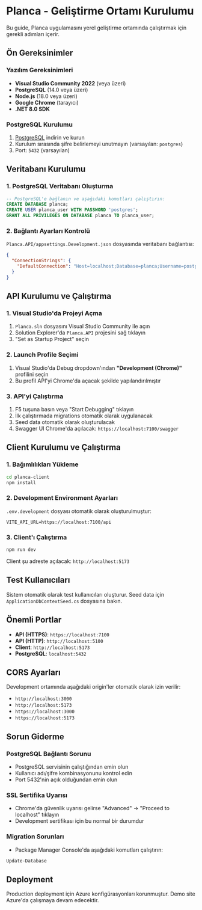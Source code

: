 # Planca - Geliştirme Ortamı Kurulumu

Bu guide, Planca uygulamasını yerel geliştirme ortamında çalıştırmak için gerekli adımları içerir.

## Ön Gereksinimler

### Yazılım Gereksinimleri
- **Visual Studio Community 2022** (veya üzeri)
- **PostgreSQL** (14.0 veya üzeri)
- **Node.js** (18.0 veya üzeri) 
- **Google Chrome** (tarayıcı)
- **.NET 8.0 SDK**

### PostgreSQL Kurulumu
1. [PostgreSQL](https://www.postgresql.org/download/windows/) indirin ve kurun
2. Kurulum sırasında şifre belirlemeyi unutmayın (varsayılan: `postgres`)
3. Port: `5432` (varsayılan)

## Veritabanı Kurulumu

### 1. PostgreSQL Veritabanı Oluşturma
```sql
-- PostgreSQL'e bağlanın ve aşağıdaki komutları çalıştırın:
CREATE DATABASE planca;
CREATE USER planca_user WITH PASSWORD 'postgres';
GRANT ALL PRIVILEGES ON DATABASE planca TO planca_user;
```

### 2. Bağlantı Ayarları Kontrolü
`Planca.API/appsettings.Development.json` dosyasında veritabanı bağlantısı:
```json
{
  "ConnectionStrings": {
    "DefaultConnection": "Host=localhost;Database=planca;Username=postgres;Password=postgres"
  }
}
```

## API Kurulumu ve Çalıştırma

### 1. Visual Studio'da Projeyi Açma
1. `Planca.sln` dosyasını Visual Studio Community ile açın
2. Solution Explorer'da `Planca.API` projesini sağ tıklayın
3. "Set as Startup Project" seçin

### 2. Launch Profile Seçimi
1. Visual Studio'da Debug dropdown'ından **"Development (Chrome)"** profilini seçin
2. Bu profil API'yi Chrome'da açacak şekilde yapılandırılmıştır

### 3. API'yi Çalıştırma
1. F5 tuşuna basın veya "Start Debugging" tıklayın
2. İlk çalıştırmada migrations otomatik olarak uygulanacak
3. Seed data otomatik olarak oluşturulacak
4. Swagger UI Chrome'da açılacak: `https://localhost:7100/swagger`

## Client Kurulumu ve Çalıştırma

### 1. Bağımlılıkları Yükleme
```bash
cd planca-client
npm install
```

### 2. Development Environment Ayarları
`.env.development` dosyası otomatik olarak oluşturulmuştur:
```
VITE_API_URL=https://localhost:7100/api
```

### 3. Client'ı Çalıştırma
```bash
npm run dev
```

Client şu adreste açılacak: `http://localhost:5173`

## Test Kullanıcıları

Sistem otomatik olarak test kullanıcıları oluşturur. Seed data için `ApplicationDbContextSeed.cs` dosyasına bakın.

## Önemli Portlar

- **API (HTTPS)**: `https://localhost:7100`
- **API (HTTP)**: `http://localhost:5100`
- **Client**: `http://localhost:5173`
- **PostgreSQL**: `localhost:5432`

## CORS Ayarları

Development ortamında aşağıdaki origin'ler otomatik olarak izin verilir:
- `http://localhost:3000`
- `http://localhost:5173`
- `https://localhost:3000`
- `https://localhost:5173`

## Sorun Giderme

### PostgreSQL Bağlantı Sorunu
- PostgreSQL servisinin çalıştığından emin olun
- Kullanıcı adı/şifre kombinasyonunu kontrol edin
- Port 5432'nin açık olduğundan emin olun

### SSL Sertifika Uyarısı
- Chrome'da güvenlik uyarısı gelirse "Advanced" → "Proceed to localhost" tıklayın
- Development sertifikası için bu normal bir durumdur

### Migration Sorunları
- Package Manager Console'da aşağıdaki komutları çalıştırın:
```bash
Update-Database
```

## Deployment

Production deployment için Azure konfigürasyonları korunmuştur. Demo site Azure'da çalışmaya devam edecektir. 
